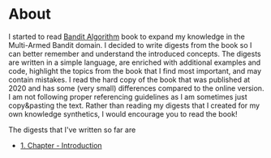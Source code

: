 # About
I started to read [Bandit Algorithm](https://tor-lattimore.com/downloads/book/book.pdf) book to expand my knowledge in the Multi-Armed Bandit domain. I decided to write digests from the book so I can better remember and understand the introduced concepts. The digests are written in a simple language, are enriched with additional examples and code, highlight the topics from the book that I find most important, and may contain mistakes. I read the hard copy of the book that was published at 2020 and has some (very small) differences compared to the online version. I am not following proper referencing guidelines as I am sometimes just copy&pasting the text. Rather than reading my digests that I created for my own knowledge synthetics, I would encourage you to read the book! 


The digests that I've written so far are
* [1. Chapter - Introduction](intro.md)
